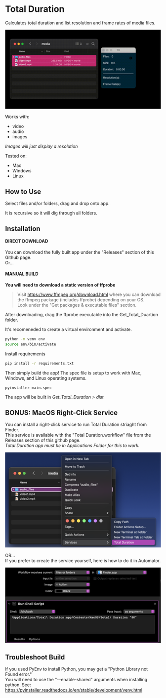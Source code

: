 # Total Duration 
Calculates total duration and list resolution and frame rates of media files. 

![ReadMe main gif image](images/readme_gif.gif)

Works with: 
- video
- audio
- images

*Images will just display a resolution*

Tested on: 
- Mac
- Windows
- Linux

## How to Use
Select files and/or folders, drag and drop onto app. 

It is recursive so it will dig through all folders.

## **Installation**
#### **DIRECT DOWNLOAD**
You can download the fully built app under the "Releases" section of this Github page.  
Or...
  
#### **MANUAL BUILD**
**You will need to download a static version of ffprobe**  
> Visit https://www.ffmpeg.org/download.html where you can download the ffmpeg package (includes ffprobe) depending on your OS.  
Look under the "Get packages & executable files" section.  

After downloading, drag the ffprobe executable into the Get_Total_Duartion folder.

It's recomeneded to create a virtual environment and activate.
```bash
python -m venv env
source env/bin/activate
```
Install requirements
```bash
pip install -r requirements.txt
```
Then simply build the app! The spec file is setup to work with Mac, Windows, and Linux operating systems. 
```bash
pyinstaller main.spec
```
The app will be built in *Get_Total_Duration > dist* 

## BONUS: MacOS Right-Click Service
You can install a right-click service to run Total Duration striaght from Finder.  
This service is available with the "Total Duration.workflow" file from the Releases section of this github page.  
*Total Duration app must be in Applications Folder for this to work.*

![ReadMe right-click service](images/readme_service.png)

OR...  
If you prefer to create the service yourself, here is how to do it in Automator.

![ReadMe right-click automator setup](images/readme_serviceAutomator.png)

## Troubleshoot Build
If you used PyEnv to install Python, you may get a "Python Library not Found error."  
You will need to use the "--enable-shared" arguments when installing python. See: 
https://pyinstaller.readthedocs.io/en/stable/development/venv.html